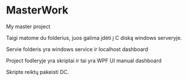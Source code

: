 # MasterWork
My master project

Taigi matome du folderius, juos galima įdėti į C diską windows serveryje.


  Servie folderis yra windows service ir localhost dashboard

  Project fodleryje yra skriptai ir tai yra WPF UI manual dashboard

Skripte reiktų pakeisti DC.
